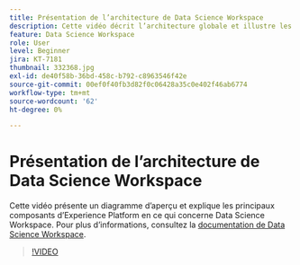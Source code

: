 ```yaml
---
title: Présentation de l’architecture de Data Science Workspace
description: Cette vidéo décrit l’architecture globale et illustre les principaux composants de Data Science Workspace dans Adobe Experience Platform.
feature: Data Science Workspace
role: User
level: Beginner
jira: KT-7181
thumbnail: 332368.jpg
exl-id: de40f58b-36bd-458c-b792-c8963546f42e
source-git-commit: 00ef0f40fb3d82f0c06428a35c0e402f46ab6774
workflow-type: tm+mt
source-wordcount: '62'
ht-degree: 0%

---
```


# Présentation de l’architecture de Data Science Workspace

Cette vidéo présente un diagramme d’aperçu et explique les principaux composants d’Experience Platform en ce qui concerne Data Science Workspace. Pour plus d’informations, consultez la [documentation de Data Science Workspace](https://experienceleague.adobe.com/docs/experience-platform/data-science-workspace/home.html).

>[!VIDEO](https://video.tv.adobe.com/v/332368)

